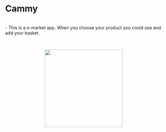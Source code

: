 # Cammy

<br> 
- This is a e-market app. When you choose your product you could use and add your basket.
</p>
<br> 

<p align="center">
    <img src="https://user-images.githubusercontent.com/88663603/150835017-49610e5d-6ce0-4bfd-8aea-cda29ff03219.png" width="250"> 
   
</p>

<a id="contribution"></a>

<br>

